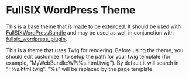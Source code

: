 # FullSIX WordPress Theme

This is a base theme that is made to be extended. It should be used with [FullSIXWordPressBundle](https://github.com/fullsixspain/FullSIXWordPressBundle)
and may be used as well in conjunction with [fullsix_wordpress_plugin](https://github.com/fullsixspain/fullsix_wordpress_plugin).

This is a theme that uses Twig for rendering. Before using the theme, you should edit customize it to setup
the path for your twig template (for example, "MyWebBundle:WP:%s.html.twig"). By default it will search in "::%s.html.twig".
"%s" will be replaced by the page template.

